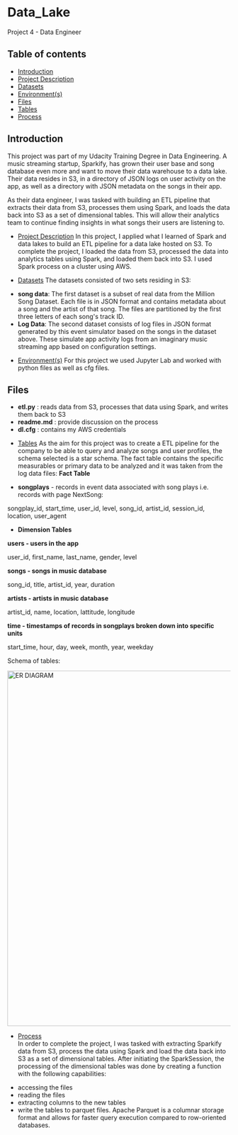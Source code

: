 # Data_Lake
Project 4 - Data Engineer

## Table of contents
* [Introduction](#introduction)
* [Project Description](#project_description)
* [Datasets](#datasets)
* [Environment(s)](#environment)
* [Files](#Files)
* [Tables](#tables)
* [Process](#Process)


## Introduction
This project was part of my Udacity Training Degree in Data Engineering. A music streaming startup, Sparkify, has grown their user base and song database even more and want to move their data warehouse to a data lake. Their data resides in S3, in a directory of JSON logs on user activity on the app, as well as a directory with JSON metadata on the songs in their app.

As their data engineer, I was tasked with building an ETL pipeline that extracts their data from S3, processes them using Spark, and loads the data back into S3 as a set of dimensional tables. This will allow their analytics team to continue finding insights in what songs their users are listening to.

* [Project Description](#project_description)
In this project, I applied what I learned of Spark and data lakes to build an ETL pipeline for a data lake hosted on S3. To complete the project, I loaded the data from S3, processed the data into analytics tables using Spark, and loaded them back into S3. I used Spark process on a cluster using AWS.

* [Datasets](#datasets)
The datasets consisted of two sets residing in S3:
- **song data**: The first dataset is a subset of real data from the Million Song Dataset. Each file is in JSON format and contains metadata about a song and the artist of that song. The files are partitioned by the first three letters of each song's track ID.
- **Log Data**: The second dataset consists of log files in JSON format generated by this event simulator based on the songs in the dataset above. These simulate app activity logs from an imaginary music streaming app based on configuration settings.

* [Environment(s)](#environment)
For this project we used Jupyter Lab and worked with python files as well as cfg files. 

## Files
- **etl.py** : reads data from S3, processes that data using Spark, and writes them back to S3
- **readme.md** : provide discussion on the process
- **dl.cfg** : contains my AWS credentials

* [Tables](#tables)
As the aim for this project was to create a ETL pipeline for the company to be able to query and analyze songs and user profiles, the schema selected is a star schema. The fact table contains the specific measurables or primary data to be analyzed and it was taken from the log data files:
**Fact Table**
- **songplays** - records in event data associated with song plays i.e. records with page NextSong:

songplay_id, start_time, user_id, level, song_id, artist_id, session_id, location, user_agent
- **Dimension Tables**

**users - users in the app**

user_id, first_name, last_name, gender, level

**songs - songs in music database**

song_id, title, artist_id, year, duration

**artists - artists in music database**

artist_id, name, location, lattitude, longitude

**time - timestamps of records in songplays broken down into specific units**

start_time, hour, day, week, month, year, weekday

Schema of tables: 

<img width="802" alt="ER DIAGRAM" src="https://user-images.githubusercontent.com/99013713/225326846-c8467b0c-7609-4d94-8c59-621ab7fb81be.png">




* [Process](#Process)  
In order to complete the project, I was tasked with extracting Sparkify data from S3, process the data using Spark and load the data back into S3 as a set of dimensional tables.
After initiating the SparkSession, the processing of the dimensional tables was done by creating a function with the following capabilities:  
- accessing the files 
- reading the files  
- extracting columns to the new tables  
- write the tables to parquet files. Apache Parquet is a columnar storage format and allows for faster query execution compared to row-oriented databases.  




